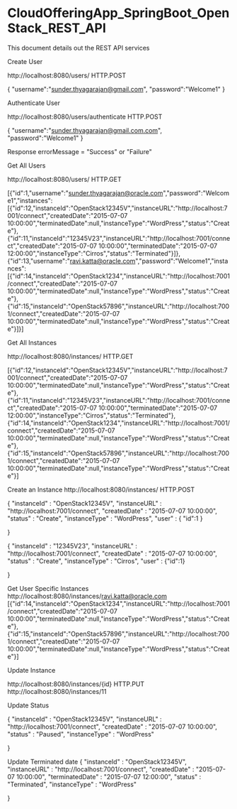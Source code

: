 # CloudOfferingApp_SpringBoot_OpenStack_REST_API
This document details out the REST API services

Create User

http://localhost:8080/users/
HTTP.POST

{
  "username":"sunder.thyagarajan@gmail.com",
  "password":"Welcome1"
}

Authenticate User

http://localhost:8080/users/authenticate
HTTP.POST

{
  "username":"sunder.thyagarajan@gmail.com.com",
  "password":"Welcome1"
}

Response errorMessage = "Success" or "Failure"


Get All Users

http://localhost:8080/users/
HTTP.GET

[{"id":1,"username":"sunder.thyagarajan@oracle.com","password":"Welcome1","instances":[{"id":12,"instanceId":"OpenStack12345V","instanceURL":"http://localhost:7001/connect","createdDate":"2015-07-07 10:00:00","terminatedDate":null,"instanceType":"WordPress","status":"Create"},{"id":11,"instanceId":"12345V23","instanceURL":"http://localhost:7001/connect","createdDate":"2015-07-07 10:00:00","terminatedDate":"2015-07-07 12:00:00","instanceType":"Cirros","status":"Terminated"}]},{"id":13,"username":"ravi.katta@oracle.com","password":"Welcome1","instances":[{"id":14,"instanceId":"OpenStack1234","instanceURL":"http://localhost:7001/connect","createdDate":"2015-07-07 10:00:00","terminatedDate":null,"instanceType":"WordPress","status":"Create"},{"id":15,"instanceId":"OpenStack57896","instanceURL":"http://localhost:7001/connect","createdDate":"2015-07-07 10:00:00","terminatedDate":null,"instanceType":"WordPress","status":"Create"}]}]


Get All Instances

http://localhost:8080/instances/
HTTP.GET

[{"id":12,"instanceId":"OpenStack12345V","instanceURL":"http://localhost:7001/connect","createdDate":"2015-07-07 10:00:00","terminatedDate":null,"instanceType":"WordPress","status":"Create"},{"id":11,"instanceId":"12345V23","instanceURL":"http://localhost:7001/connect","createdDate":"2015-07-07 10:00:00","terminatedDate":"2015-07-07 12:00:00","instanceType":"Cirros","status":"Terminated"},{"id":14,"instanceId":"OpenStack1234","instanceURL":"http://localhost:7001/connect","createdDate":"2015-07-07 10:00:00","terminatedDate":null,"instanceType":"WordPress","status":"Create"},{"id":15,"instanceId":"OpenStack57896","instanceURL":"http://localhost:7001/connect","createdDate":"2015-07-07 10:00:00","terminatedDate":null,"instanceType":"WordPress","status":"Create"}]



Create an Instance
http://localhost:8080/instances/
HTTP.POST

{
	"instanceId" : "OpenStack12345V",
	"instanceURL" : "http://localhost:7001/connect",
	"createdDate" : "2015-07-07 10:00:00",
	"status" : "Create",
	"instanceType" : "WordPress",
	"user" : { "id":1 }
	
}

{
	"instanceId" : "12345V23",
	"instanceURL" : "http://localhost:7001/connect",
	"createdDate" : "2015-07-07 10:00:00",
	"status" : "Create",
	"instanceType" : "Cirros",
     "user" : {"id":1}
	
}

Get User Specific Instances
http://localhost:8080/instances/ravi.katta@oracle.com
[{"id":14,"instanceId":"OpenStack1234","instanceURL":"http://localhost:7001/connect","createdDate":"2015-07-07 10:00:00","terminatedDate":null,"instanceType":"WordPress","status":"Create"},{"id":15,"instanceId":"OpenStack57896","instanceURL":"http://localhost:7001/connect","createdDate":"2015-07-07 10:00:00","terminatedDate":null,"instanceType":"WordPress","status":"Create"}]


Update Instance

http://localhost:8080/instances/{id}
HTTP.PUT
http://localhost:8080/instances/11

Update Status

{
	"instanceId" : "OpenStack12345V",
	"instanceURL" : "http://localhost:7001/connect",
	"createdDate" : "2015-07-07 10:00:00",
	"status" : "Paused",
	"instanceType" : "WordPress"
	
}

Update Terminated date
{
	"instanceId" : "OpenStack12345V",
	"instanceURL" : "http://localhost:7001/connect",
	"createdDate" : "2015-07-07 10:00:00",
    "terminatedDate" : "2015-07-07 12:00:00",
	"status" : "Terminated",
	"instanceType" : "WordPress"
	
}